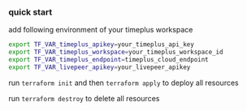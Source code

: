 ### quick start

add following environment of your timeplus workspace

```bash
export TF_VAR_timeplus_apikey=your_timeplus_api_key
export TF_VAR_timeplus_workspace=your_timeplus_workspace_id
export TF_VAR_timeplus_endpoint=timeplus_cloud_endpoint
export TF_VAR_livepeer_apikey=your_livepeer_apikey
```

run `terraform init` and then `terraform apply` to deploy all resources

run `terraform destroy` to delete all resources